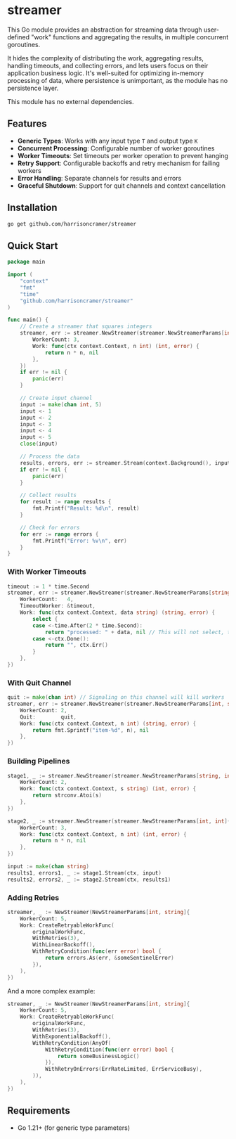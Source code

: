 # streamer

This Go module provides an abstraction for streaming data through user-defined "work" functions and aggregating the results, in multiple concurrent goroutines. 

It hides the complexity of distributing the work, aggregating results, handling timeouts, and collecting errors, and lets users focus on their application business logic. It's well-suited for optimizing in-memory processing of data, where persistence is unimportant, as the module has no persistence layer. 

This module has no external dependencies.

## Features

- **Generic Types**: Works with any input type `T` and output type `K`
- **Concurrent Processing**: Configurable number of worker goroutines
- **Worker Timeouts**: Set timeouts per worker operation to prevent hanging
- **Retry Support**: Configurable backoffs and retry mechanism for failing workers
- **Error Handling**: Separate channels for results and errors
- **Graceful Shutdown**: Support for quit channels and context cancellation  

## Installation

```bash
go get github.com/harrisoncramer/streamer
```

## Quick Start

```go
package main

import (
    "context"
    "fmt"
    "time"
    "github.com/harrisoncramer/streamer"
)

func main() {
    // Create a streamer that squares integers
    streamer, err := streamer.NewStreamer(streamer.NewStreamerParams[int, int]{
        WorkerCount: 3,
        Work: func(ctx context.Context, n int) (int, error) {
            return n * n, nil
        },
    })
    if err != nil {
        panic(err)
    }

    // Create input channel
    input := make(chan int, 5)
    input <- 1
    input <- 2  
    input <- 3
    input <- 4
    input <- 5
    close(input)

    // Process the data
    results, errors, err := streamer.Stream(context.Background(), input)
    if err != nil {
        panic(err)
    }

    // Collect results
    for result := range results {
        fmt.Printf("Result: %d\n", result)
    }

    // Check for errors
    for err := range errors {
        fmt.Printf("Error: %v\n", err)
    }
}
```

### With Worker Timeouts

```go
timeout := 1 * time.Second
streamer, err := streamer.NewStreamer(streamer.NewStreamerParams[string, string]{
    WorkerCount:   4,
    TimeoutWorker: &timeout,
    Work: func(ctx context.Context, data string) (string, error) {
        select {
        case <-time.After(2 * time.Second):
            return "processed: " + data, nil // This will not select, the timeout will happen first.
        case <-ctx.Done():
            return "", ctx.Err()
        }
    },
})
```

### With Quit Channel

```go
quit := make(chan int) // Signaling on this channel will kill workers
streamer, err := streamer.NewStreamer(streamer.NewStreamerParams[int, string]{
    WorkerCount: 2,
    Quit:        quit,
    Work: func(ctx context.Context, n int) (string, error) {
        return fmt.Sprintf("item-%d", n), nil
    },
})
```

### Building Pipelines

```go
stage1, _ := streamer.NewStreamer(streamer.NewStreamerParams[string, int]{
    WorkerCount: 2,
    Work: func(ctx context.Context, s string) (int, error) {
        return strconv.Atoi(s)
    },
})

stage2, _ := streamer.NewStreamer(streamer.NewStreamerParams[int, int]{
    WorkerCount: 3,
    Work: func(ctx context.Context, n int) (int, error) {
        return n * n, nil
    },
})

input := make(chan string)
results1, errors1, _ := stage1.Stream(ctx, input)
results2, errors2, _ := stage2.Stream(ctx, results1)
```

### Adding Retries

```go
streamer, _ := NewStreamer(NewStreamerParams[int, string]{
    WorkerCount: 5,
    Work: CreateRetryableWorkFunc(
        originalWorkFunc,
        WithRetries(3),
        WithLinearBackoff(),
        WithRetryCondition(func(err error) bool {
            return errors.As(err, &someSentinelError)
        }),
    ),
})
```

And a more complex example:

```go
streamer, _ := NewStreamer(NewStreamerParams[int, string]{
    WorkerCount: 5,
    Work: CreateRetryableWorkFunc(
        originalWorkFunc,
        WithRetries(3),
        WithExponentialBackoff(),
        WithRetryCondition(AnyOf(
            WithRetryCondition(func(err error) bool {
                return someBusinessLogic()
            }),
            WithRetryOnErrors(ErrRateLimited, ErrServiceBusy),
        )),
    ),
})
```

## Requirements

- Go 1.21+ (for generic type parameters)
